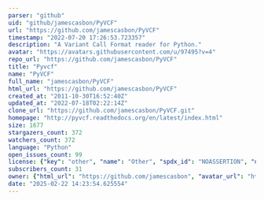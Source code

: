 ```yaml
---
parser: "github"
uid: "github/jamescasbon/PyVCF"
url: "https://github.com/jamescasbon/PyVCF"
timestamp: "2022-07-20 17:26:53.723357"
description: "A Variant Call Format reader for Python."
avatar: "https://avatars.githubusercontent.com/u/97495?v=4"
repo_url: "https://github.com/jamescasbon/PyVCF"
title: "Pyvcf"
name: "PyVCF"
full_name: "jamescasbon/PyVCF"
html_url: "https://github.com/jamescasbon/PyVCF"
created_at: "2011-10-30T16:52:40Z"
updated_at: "2022-07-18T02:22:14Z"
clone_url: "https://github.com/jamescasbon/PyVCF.git"
homepage: "http://pyvcf.readthedocs.org/en/latest/index.html"
size: 1677
stargazers_count: 372
watchers_count: 372
language: "Python"
open_issues_count: 99
license: {"key": "other", "name": "Other", "spdx_id": "NOASSERTION", "url": null, "node_id": "MDc6TGljZW5zZTA="}
subscribers_count: 31
owner: {"html_url": "https://github.com/jamescasbon", "avatar_url": "https://avatars.githubusercontent.com/u/97495?v=4", "login": "jamescasbon", "type": "User"}
date: "2025-02-22 14:23:54.625554"
---
```

